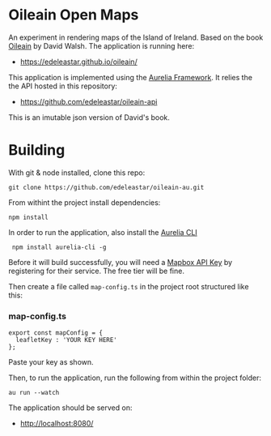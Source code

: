# Oileain Open Maps

An experiment in rendering maps of the Island of Ireland. Based on the book [Oileain](http://www.oileain.org/) by David Walsh. 
The application is running here:

- <https://edeleastar.github.io/oileain/>

This application is implemented using the [Aurelia Framework](https://aurelia.io/). It relies the 
the API hosted in this repository:

- https://github.com/edeleastar/oileain-api

This is an imutable json version of David's book. 

# Building

With git & node installed, clone this repo:

~~~
git clone https://github.com/edeleastar/oileain-au.git
~~~

From withint the project install dependencies:

~~~
npm install
~~~

In order to run the application, also install the [Aurelia CLI](https://aurelia.io/docs/cli)


~~~
 npm install aurelia-cli -g
~~~


Before it will build successfully, you will need a [Mapbox API Key](https://www.mapbox.com/) 
by registering for their service. The free tier will be fine.

Then create a file called `map-config.ts` in the project root structured like this:

### map-config.ts
~~~
export const mapConfig = {
  leafletKey : 'YOUR KEY HERE'
};
~~~

Paste your key as shown.

Then, to run the application, run the following from within the project folder:

~~~
au run --watch
~~~

The application should be served on:

- <http://localhost:8080/>
